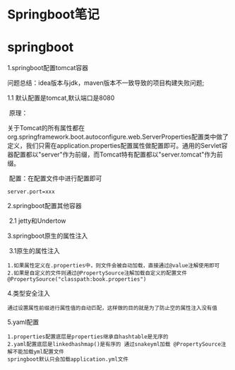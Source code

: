 # Springboot笔记
# springboot

1.springboot配置tomcat容器

问题总结：idea版本与jdk，maven版本不一致导致的项目构建失败问题;

1.1  默认配置是tomcat,默认端口是8080

​		原理：

​				关于Tomcat的所有属性都在org.springframework.boot.autoconfigure.web.ServerProperties配置类中做了定义，我们只需在application.properties配置属性做配置即可。通用的Servlet容器配置都以"server"作为前缀，而Tomcat特有配置都以"server.tomcat"作为前缀。

​		配置：在配置文件中进行配置即可		

```
server.port=xxx	
```

2.springboot配置其他容器

​		2.1 jetty和Undertow

3.springboot原生的属性注入

​	3.1原生的属性注入 

```
1.如果属性定义在.properties中，则文件会被自动加载，直接通过@value注解使用即可
2.如果是自定义的文件则通过@PropertySource注解加载自定义的配置文件@PropertySource("classpath:book.properties")
```

4.类型安全注入

```
通过设置属性前缀进行属性值的自动匹配，这样做的目的就是为了防止空的属性注入没有值
```

5.yaml配置

```
1.properties配置底层是properties继承自hashtable是无序的
2.yaml配置底层是linkedhashmap()是有序的 通过snakeyml加载 @PropertySource注解不能加载yml配置文件
springboot默认只会加载application.yml文件

```

